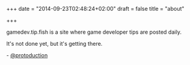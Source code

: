 +++
date = "2014-09-23T02:48:24+02:00"
draft = false
title = "about"

+++

gamedev.tip.fish is a site where game developer tips are posted daily.


It's not done yet, but it's getting there.

\- [@protoduction](https://www.twitter.com/protoduction)
